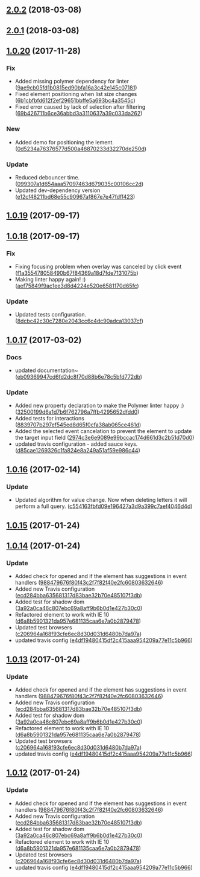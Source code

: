 <a name="2.0.2"></a>
## [2.0.2](https://github.com/advanced-rest-client/paper-autocomplete/compare/2.0.1...2.0.2) (2018-03-08)




<a name="2.0.1"></a>
## [2.0.1](https://github.com/advanced-rest-client/paper-autocomplete/compare/1.0.20...2.0.1) (2018-03-08)




<a name="1.0.20"></a>
## [1.0.20](https://github.com/advanced-rest-client/paper-autocomplete/compare/1.0.18...1.0.20) (2017-11-28)


### Fix

* Added missing polymer dependency for linter ([9ae9cb05fd1b0815ed90bfa16a3c42e145c07181](https://github.com/advanced-rest-client/paper-autocomplete/commit/9ae9cb05fd1b0815ed90bfa16a3c42e145c07181))
* Fixed element positioning when list size changes ([6b1cbfbfd612f2ef29651bbffe5a693bc4a3545c](https://github.com/advanced-rest-client/paper-autocomplete/commit/6b1cbfbfd612f2ef29651bbffe5a693bc4a3545c))
* Fixed error caused by lack of selection after filtering ([69b426711b6ce36abbd3a3110637a39c033da262](https://github.com/advanced-rest-client/paper-autocomplete/commit/69b426711b6ce36abbd3a3110637a39c033da262))

### New

* Added demo for positioning the lement. ([0d5234a76376577d500a46870233d32270de250d](https://github.com/advanced-rest-client/paper-autocomplete/commit/0d5234a76376577d500a46870233d32270de250d))

### Update

* Reduced debouncer time. ([099307a1d654aaa57097463d679035c00106cc2d](https://github.com/advanced-rest-client/paper-autocomplete/commit/099307a1d654aaa57097463d679035c00106cc2d))
* Updated dev-dependency version ([e12cf48211bd68e55c90967af867e7e47fdff423](https://github.com/advanced-rest-client/paper-autocomplete/commit/e12cf48211bd68e55c90967af867e7e47fdff423))



<a name="1.0.19"></a>
## [1.0.19](https://github.com/advanced-rest-client/paper-autocomplete/compare/1.0.18...1.0.19) (2017-09-17)




<a name="1.0.18"></a>
## [1.0.18](https://github.com/advanced-rest-client/paper-autocomplete/compare/1.0.17...1.0.18) (2017-09-17)


### Fix

* Fixing focusing problem when overlay was canceled by click event ([f1a355478058490b67f84369a18d7fde7131075b](https://github.com/advanced-rest-client/paper-autocomplete/commit/f1a355478058490b67f84369a18d7fde7131075b))
* Making linter happy again! :) ([aef75849f9ac1ee3d8d4224e520e6581170d65fc](https://github.com/advanced-rest-client/paper-autocomplete/commit/aef75849f9ac1ee3d8d4224e520e6581170d65fc))

### Update

* Updated tests configuration. ([8dcbc42c30c7280e2043cc6c4dc90adca13037cf](https://github.com/advanced-rest-client/paper-autocomplete/commit/8dcbc42c30c7280e2043cc6c4dc90adca13037cf))



<a name="1.0.17"></a>
## [1.0.17](https://github.com/advanced-rest-client/paper-autocomplete/compare/1.0.16...v1.0.17) (2017-03-02)


### Docs

* updated documentation~ ([eb09369947cd6fd2dc8f70d88b6e78c5bfd772db](https://github.com/advanced-rest-client/paper-autocomplete/commit/eb09369947cd6fd2dc8f70d88b6e78c5bfd772db))

### Update

* Added new property declaration to make the Polymer linter happy :) ([32500199d6a1d7b6f762796a7ffb4295652dfdd0](https://github.com/advanced-rest-client/paper-autocomplete/commit/32500199d6a1d7b6f762796a7ffb4295652dfdd0))
* Added tests for interactions ([8839707b297ef545ed8d65f0cfa38ab065ce461d](https://github.com/advanced-rest-client/paper-autocomplete/commit/8839707b297ef545ed8d65f0cfa38ab065ce461d))
* Added the selected event cancelation to prevent the element to update the target input field ([2974c3e6e9089e99bccac174d661d3c2b51d70d0](https://github.com/advanced-rest-client/paper-autocomplete/commit/2974c3e6e9089e99bccac174d661d3c2b51d70d0))
* updated travis configuration - added sauce keys. ([d85cae1269326c1fa824e8a249a51af59e986c44](https://github.com/advanced-rest-client/paper-autocomplete/commit/d85cae1269326c1fa824e8a249a51af59e986c44))



<a name="1.0.16"></a>
## [1.0.16](https://github.com/advanced-rest-client/paper-autocomplete/compare/1.0.15...v1.0.16) (2017-02-14)


### Update

* Updated algorithm for value change. Now when deleting letters it will perform a full query. ([c554163fbfd09e196427a3d9a399c7aef4046d4d](https://github.com/advanced-rest-client/paper-autocomplete/commit/c554163fbfd09e196427a3d9a399c7aef4046d4d))



<a name="1.0.15"></a>
## [1.0.15](https://github.com/advanced-rest-client/paper-autocomplete/compare/1.0.14...v1.0.15) (2017-01-24)




<a name="1.0.14"></a>
## [1.0.14](https://github.com/advanced-rest-client/paper-autocomplete/compare/1.0.11...v1.0.14) (2017-01-24)


### Update

* Added check for opened and if the element has suggestions in event handlers ([988479676f80f43c2f7f82f40e2fc60803632646](https://github.com/advanced-rest-client/paper-autocomplete/commit/988479676f80f43c2f7f82f40e2fc60803632646))
* Added new Travis configuration ([ecd284bba635681317d83bae32b70e485107f3db](https://github.com/advanced-rest-client/paper-autocomplete/commit/ecd284bba635681317d83bae32b70e485107f3db))
* Added test for shadow dom ([3a92a0ca46c807ebc69a8aff9b6b0d1e427b30c0](https://github.com/advanced-rest-client/paper-autocomplete/commit/3a92a0ca46c807ebc69a8aff9b6b0d1e427b30c0))
* Refactored element to work with IE 10 ([d6a8b5901321da957e681135caa6e7a0b2879478](https://github.com/advanced-rest-client/paper-autocomplete/commit/d6a8b5901321da957e681135caa6e7a0b2879478))
* Updated test browsers ([c206964a168f93cfe6ec8d30d031d6480b7da97a](https://github.com/advanced-rest-client/paper-autocomplete/commit/c206964a168f93cfe6ec8d30d031d6480b7da97a))
* updated travis config ([e4df19480415df2c415aaa954209a77e11c5b966](https://github.com/advanced-rest-client/paper-autocomplete/commit/e4df19480415df2c415aaa954209a77e11c5b966))



<a name="1.0.13"></a>
## [1.0.13](https://github.com/advanced-rest-client/paper-autocomplete/compare/1.0.11...v1.0.13) (2017-01-24)


### Update

* Added check for opened and if the element has suggestions in event handlers ([988479676f80f43c2f7f82f40e2fc60803632646](https://github.com/advanced-rest-client/paper-autocomplete/commit/988479676f80f43c2f7f82f40e2fc60803632646))
* Added new Travis configuration ([ecd284bba635681317d83bae32b70e485107f3db](https://github.com/advanced-rest-client/paper-autocomplete/commit/ecd284bba635681317d83bae32b70e485107f3db))
* Added test for shadow dom ([3a92a0ca46c807ebc69a8aff9b6b0d1e427b30c0](https://github.com/advanced-rest-client/paper-autocomplete/commit/3a92a0ca46c807ebc69a8aff9b6b0d1e427b30c0))
* Refactored element to work with IE 10 ([d6a8b5901321da957e681135caa6e7a0b2879478](https://github.com/advanced-rest-client/paper-autocomplete/commit/d6a8b5901321da957e681135caa6e7a0b2879478))
* Updated test browsers ([c206964a168f93cfe6ec8d30d031d6480b7da97a](https://github.com/advanced-rest-client/paper-autocomplete/commit/c206964a168f93cfe6ec8d30d031d6480b7da97a))
* updated travis config ([e4df19480415df2c415aaa954209a77e11c5b966](https://github.com/advanced-rest-client/paper-autocomplete/commit/e4df19480415df2c415aaa954209a77e11c5b966))



<a name="1.0.12"></a>
## [1.0.12](https://github.com/advanced-rest-client/paper-autocomplete/compare/1.0.11...v1.0.12) (2017-01-24)


### Update

* Added check for opened and if the element has suggestions in event handlers ([988479676f80f43c2f7f82f40e2fc60803632646](https://github.com/advanced-rest-client/paper-autocomplete/commit/988479676f80f43c2f7f82f40e2fc60803632646))
* Added new Travis configuration ([ecd284bba635681317d83bae32b70e485107f3db](https://github.com/advanced-rest-client/paper-autocomplete/commit/ecd284bba635681317d83bae32b70e485107f3db))
* Added test for shadow dom ([3a92a0ca46c807ebc69a8aff9b6b0d1e427b30c0](https://github.com/advanced-rest-client/paper-autocomplete/commit/3a92a0ca46c807ebc69a8aff9b6b0d1e427b30c0))
* Refactored element to work with IE 10 ([d6a8b5901321da957e681135caa6e7a0b2879478](https://github.com/advanced-rest-client/paper-autocomplete/commit/d6a8b5901321da957e681135caa6e7a0b2879478))
* Updated test browsers ([c206964a168f93cfe6ec8d30d031d6480b7da97a](https://github.com/advanced-rest-client/paper-autocomplete/commit/c206964a168f93cfe6ec8d30d031d6480b7da97a))
* updated travis config ([e4df19480415df2c415aaa954209a77e11c5b966](https://github.com/advanced-rest-client/paper-autocomplete/commit/e4df19480415df2c415aaa954209a77e11c5b966))



